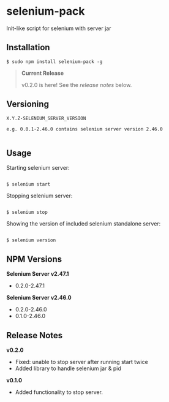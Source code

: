 # selenium-pack
Init-like script for selenium with server jar

## Installation

```
$ sudo npm install selenium-pack -g
```

> **Current Release**
>
> v0.2.0 is here! See the _release notes_ below.

## Versioning

```
X.Y.Z-SELENIUM_SERVER_VERSION

e.g. 0.0.1-2.46.0 contains selenium server version 2.46.0


```

## Usage

Starting selenium server:

```

$ selenium start

```

Stopping selenium server:

```

$ selenium stop

```

Showing the version of included selenium standalone server:

```

$ selenium version

```

## NPM Versions

<strong>Selenium Server v2.47.1</strong>
<ul>
  <li>0.2.0-2.47.1</li>
</ul>

<strong>Selenium Server v2.46.0</strong>
<ul>
  <li>0.2.0-2.46.0</li>
  <li>0.1.0-2.46.0</li>
</ul>


## Release Notes

<strong>v0.2.0</strong>
<ul>
  <li>Fixed: unable to stop server after running start twice</li>
  <li>Added library to handle selenium jar & pid</li>
</ul>

<strong>v0.1.0</strong>
<ul>
  <li>Added functionality to stop server.</li>
</ul>
